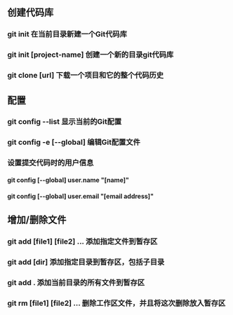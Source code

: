 ## 创建代码库
### git init 在当前目录新建一个Git代码库
### git init [project-name] 创建一个新的目录git代码库
### git clone [url] 下载一个项目和它的整个代码历史

## 配置
### git config --list 显示当前的Git配置
### git config -e [--global] 编辑Git配置文件

### 设置提交代码时的用户信息
#### git config [--global] user.name "[name]"
#### git config [--global] user.email "[email address]"

## 增加/删除文件
### git add [file1] [file2] ... 添加指定文件到暂存区
### git add [dir] 添加指定目录到暂存区，包括子目录
### git add . 添加当前目录的所有文件到暂存区
### git rm [file1] [file2] ... 删除工作区文件，并且将这次删除放入暂存区
